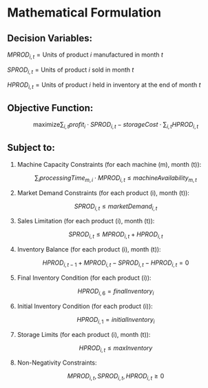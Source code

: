 # Mathematical Formulation
## Decision Variables:
$MPROD_{i,t} = \text{Units of product } i \text{ manufactured in month } t$

$SPROD_{i,t} = \text{Units of product } i \text{ sold in month } t$

$HPROD_{i,t} = \text{Units of product } i \text{ held in inventory at the end of month } t$

## Objective Function:

$$
\text{maximize} \sum_{i,t} profit_i \cdot SPROD_{i,t} - storageCost \cdot \sum_{i,t} HPROD_{i,t}
$$

## Subject to:

1. Machine Capacity Constraints (for each machine \(m\), month \(t\)):

$$
\sum_{i} processingTime_{m,i} \cdot MPROD_{i,t} \leq machineAvailability_{m,t}
$$


2. Market Demand Constraints (for each product \(i\), month \(t\)):

$$
SPROD_{i,t} \leq marketDemand_{i,t}
$$


3. Sales Limitation (for each product \(i\), month \(t\)):

$$
SPROD_{i,t} \leq MPROD_{i,t} + HPROD_{i,t}
$$


4. Inventory Balance (for each product \(i\), month \(t\)):

$$
HPROD_{i,t-1} + MPROD_{i,t} - SPROD_{i,t} - HPROD_{i,t} = 0
$$


5. Final Inventory Condition (for each product \(i\)):

$$
HPROD_{i,6} = finalInventory_i
$$


6. Initial Inventory Condition (for each product \(i\)):

$$
HPROD_{i,1} = initialInventory_i
$$


7. Storage Limits (for each product \(i\), month \(t\)):

$$
HPROD_{i,t} \leq maxInventory
$$


8. Non-Negativity Constraints:

$$
MPROD_{i,t}, SPROD_{i,t}, HPROD_{i,t} \geq 0
$$
